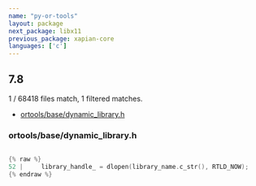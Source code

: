 ```yaml
---
name: "py-or-tools"
layout: package
next_package: libx11
previous_package: xapian-core
languages: ['c']
---
```

## 7.8
1 / 68418 files match, 1 filtered matches.

 - [ortools/base/dynamic_library.h](#ortoolsbasedynamic_libraryh)

### ortools/base/dynamic_library.h

```c

{% raw %}
52 |     library_handle_ = dlopen(library_name.c_str(), RTLD_NOW);
{% endraw %}

```
